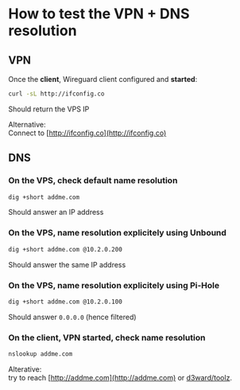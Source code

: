 # How to test the VPN + DNS resolution


## VPN

Once the **client**, Wireguard client configured and **started**:

```bash
curl -sL http://ifconfig.co
```
Should return the VPS IP

Alternative:  
Connect to [http://ifconfig.co](http://ifconfig.co)


## DNS


### On the **VPS**, check default name resolution

```bash
dig +short addme.com
```

Should answer an IP address


### On the **VPS**, name resolution explicitely using Unbound

```bash
dig +short addme.com @10.2.0.200
```

Should answer the same IP address


### On the **VPS**, name resolution explicitely using Pi-Hole

```bash
dig +short addme.com @10.2.0.100
```

Should answer `0.0.0.0` (hence filtered)


### On the **client**, **VPN started**, check name resolution

```bash 
nslookup addme.com
```

Alterative:  
try to reach [http://addme.com](http://addme.com) or [d3ward/toolz](https://d3ward.github.io/toolz/adblock.html).
